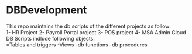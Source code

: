 # DBDevelopment

This repo maintains the db scripts of the different projects as follow:
<br>
1- HR Project
2- Payroll Portal project
3- POS project
4- MSA Admin Cloud
<br>
DB Scripts indlude following objects:<br>
=Tables and triggers
-Views
-db functions
-db procedures
